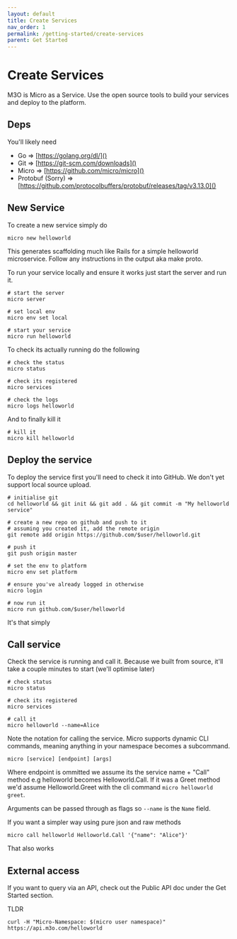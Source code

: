 ```yaml
---
layout: default
title: Create Services
nav_order: 1
permalink: /getting-started/create-services
parent: Get Started
---
```

# Create Services

M3O is Micro as a Service. Use the open source tools to build your services and deploy to the platform.

## Deps

You'll likely need

- Go => [https://golang.org/dl/]()
- Git => [https://git-scm.com/downloads]()
- Micro => [https://github.com/micro/micro]()
- Protobuf (Sorry) => [https://github.com/protocolbuffers/protobuf/releases/tag/v3.13.0]()

## New Service

To create a new service simply do 

```
micro new helloworld
```

This generates scaffolding much like Rails for a simple helloworld microservice. Follow any instructions in the output aka make proto.

To run your service locally and ensure it works just start the server and run it.

```
# start the server
micro server

# set local env
micro env set local

# start your service
micro run helloworld
```

To check its actually running do the following

```
# check the status
micro status

# check its registered
micro services

# check the logs
micro logs helloworld
```

And to finally kill it

```
# kill it
micro kill helloworld
```

## Deploy the service

To deploy the service first you'll need to check it into GitHub. We don't yet support local source upload. 

```
# initialise git
cd helloworld && git init && git add . && git commit -m "My helloworld service"

# create a new repo on github and push to it
# assuming you created it, add the remote origin
git remote add origin https://github.com/$user/helloworld.git

# push it
git push origin master

# set the env to platform
micro env set platform

# ensure you've already logged in otherwise
micro login

# now run it
micro run github.com/$user/helloworld
```

It's that simply

## Call service

Check the service is running and call it. Because we built from source, it'll take a couple minutes to start (we'll optimise later)

```
# check status
micro status

# check its registered
micro services

# call it
micro helloworld --name=Alice
```

Note the notation for calling the service. Micro supports dynamic CLI commands, meaning anything in your namespace becomes a subcommand.

```
micro [service] [endpoint] [args]
```

Where endpoint is ommitted we assume its the service name + "Call" method e.g helloworld becomes Helloworld.Call. If it was a Greet method 
we'd assume Helloworld.Greet with the cli command `micro helloworld greet`.

Arguments can be passed through as flags so `--name` is the `Name` field.

If you want a simpler way using pure json and raw methods

```
micro call helloworld Helloworld.Call '{"name": "Alice"}'
```

That also works

## External access

If you want to query via an API, check out the Public API doc under the Get Started section.

TLDR

```
curl -H "Micro-Namespace: $(micro user namespace)" https://api.m3o.com/helloworld
```
